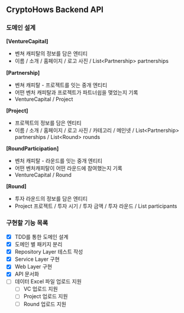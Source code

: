 ## CryptoHows Backend API

### 도메인 설계

**[VentureCapital]**

- 벤쳐 캐피탈의 정보를 담은 엔티티
- 이름 / 소개 / 홈페이지 / 로고 사진 / List<Partnership\> partnerships

**[Partnership]**

- 벤쳐 캐피탈 - 프로젝트를 잇는 중개 엔티티
- 어떤 벤처 캐피탈과 프로젝트가 파트너쉽을 맺었는지 기록
- VentureCapital / Project

**[Project]**

- 프로젝트의 정보를 담은 엔티티
- 이름 / 소개 / 홈페이지 / 로고 사진 / 카테고리 / 메인넷 / List<Partnership\> partnerships / List<Round\> rounds

**[RoundParticipation]**

- 벤처 캐피탈 - 라운드를 잇는 중개 엔티티
- 어떤 벤처캐피탈이 어떤 라운드에 참여했는지 기록
- VentureCapital / Round

**[Round]**

- 투자 라운드의 정보를 담은 엔티티
- Project 프로젝트 / 투자 시기 / 투자 금액 / 투자 라운드 / List<RoundParticipation/> participants

### 구현할 기능 목록

- [x] TDD를 통한 도메인 설계
- [x] 도메인 별 패키지 분리
- [x] Repository Layer 테스트 작성
- [x] Service Layer 구현
- [x] Web Layer 구현
- [x] API 문서화
- [ ] 데이터 Excel 파일 업로드 지원
  - [ ] VC 업로드 지원
  - [ ] Project 업로드 지원
  - [ ] Round 업로드 지원
